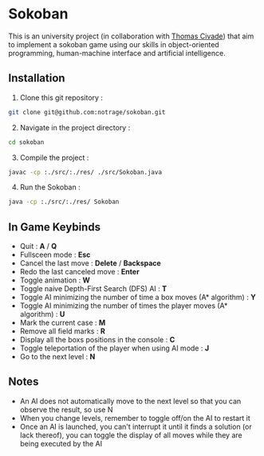 # Sokoban
This is an university project (in collaboration with [Thomas Civade](https://github.com/Luminosaa/)) that aim to implement a sokoban game using our skills in object-oriented programming, human-machine interface and artificial intelligence.
## Installation
1. Clone this git repository :
```bash
git clone git@github.com:notrage/sokoban.git
```
2. Navigate in the project directory :
```bash
cd sokoban
```
3. Compile the project :
```bash
javac -cp :./src/:./res/ ./src/Sokoban.java
```
4. Run the Sokoban :
```bash
java -cp :./src/:./res/ Sokoban
```
## In Game Keybinds
- Quit : **A** / **Q**
- Fullsceen mode : **Esc**
- Cancel the last move : **Delete** / **Backspace**
- Redo the last canceled move : **Enter**
- Toggle animation : **W**
- Toggle naive Depth-First Search (DFS) AI : **T**
- Toggle AI minimizing the number of time a box moves (A* algorithm) : **Y**
- Toggle AI minimizing the number of times the player moves (A* algorithm) : **U**
- Mark the current case : **M**
- Remove all field marks : **R**
- Display all the boxs positions in the console : **C**
- Toggle teleportation of the player when using AI mode : **J**
- Go to the next level : **N**
## Notes
- An AI does not automatically move to the next level so that you can observe the result, so use N
- When you change levels, remember to toggle off/on the AI to restart it
- Once an AI is launched, you can't interrupt it until it finds a solution (or lack thereof), you can toggle the display of all moves while they are being executed by the AI

